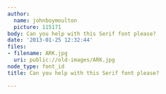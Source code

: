 ```yaml
---
author:
  name: johnboymoulton
  picture: 115171
body: Can you help with this Serif font please?
date: '2013-01-25 12:32:44'
files:
- filename: ARK.jpg
  uri: public://old-images/ARK.jpg
node_type: font_id
title: Can you help with this Serif font please?

---
```


